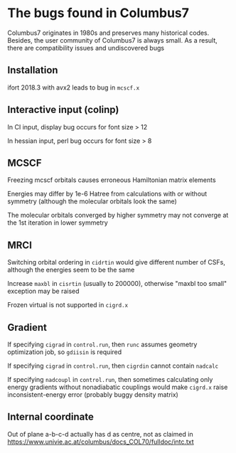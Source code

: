 # The bugs found in Columbus7
Columbus7 originates in 1980s and preserves many historical codes. Besides, the user community of Columbus7 is always small. As a result, there are compatibility issues and undiscovered bugs

## Installation
ifort 2018.3 with avx2 leads to bug in `mcscf.x`

## Interactive input (colinp)
In CI input, display bug occurs for font size > 12

In hessian input, perl bug occurs for font size > 8

## MCSCF
Freezing mcscf orbitals causes erroneous Hamiltonian matrix elements

Energies may differ by 1e-6 Hatree from calculations with or without symmetry (although the molecular orbitals look the same)

The molecular orbitals converged by higher symmetry may not converge at the 1st iteration in lower symmetry

## MRCI
Switching orbital ordering in `cidrtin` would give different number of CSFs, although the energies seem to be the same

Increase `maxbl` in `cisrtin` (usually to 200000), otherwise "maxbl too small" exception may be raised

Frozen virtual is not supported in `cigrd.x`

## Gradient
If specifying `cigrad` in `control.run`, then `runc` assumes geometry optimization job, so `gdiisin` is required

If specifying `cigrad` in `control.run`, then `cigrdin` cannot contain `nadcalc`

If specifying `nadcoupl` in `control.run`, then sometimes calculating only energy gradients without nonadiabatic couplings would make `cigrd.x` raise inconsistent-energy error (probably buggy density matrix)

## Internal coordinate
Out of plane a-b-c-d actually has d as centre, not as claimed in https://www.univie.ac.at/columbus/docs_COL70/fulldoc/intc.txt
